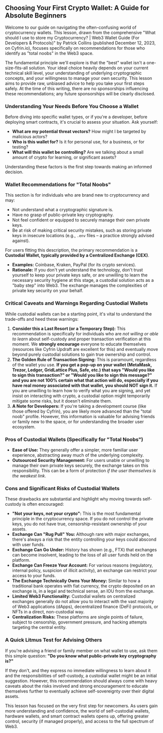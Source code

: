 ## Choosing Your First Crypto Wallet: A Guide for Absolute Beginners

Welcome to our guide on navigating the often-confusing world of cryptocurrency wallets. This lesson, drawn from the comprehensive "What should I use to store my Cryptocurrency? | Web3 Wallet Guide (For Developers & Protocols)" by Patrick Collins (published December 12, 2023, on Cyfrin.io), focuses specifically on recommendations for those who identify as "total noobs" in the Web3 space.

The fundamental principle we'll explore is that the "best" wallet isn't a one-size-fits-all solution. Your ideal choice heavily depends on your current technical skill level, your understanding of underlying cryptographic concepts, and your willingness to manage your own security. This lesson aims to provide raw, unbiased advice to help you take your first steps safely. At the time of this writing, there are no sponsorships influencing these recommendations; any future sponsorships will be clearly disclosed.

### Understanding Your Needs Before You Choose a Wallet

Before diving into specific wallet types, or if you're a developer, before deploying smart contracts, it's crucial to assess your situation. Ask yourself:

*   **What are my potential threat vectors?** How might I be targeted by malicious actors?
*   **Who is this wallet for?** Is it for personal use, for a business, or for testing?
*   **What will this wallet be controlling?** Are we talking about a small amount of crypto for learning, or significant assets?

Understanding these factors is the first step towards making an informed decision.

### Wallet Recommendations for "Total Noobs"

This section is for individuals who are brand new to cryptocurrency and may:

*   Not understand what a cryptographic signature is.
*   Have no grasp of public-private key cryptography.
*   Not feel confident or equipped to securely manage their own private keys.
*   Be at risk of making critical security mistakes, such as storing private keys in insecure locations (e.g., `.env` files – a practice strongly advised against).

For users fitting this description, the primary recommendation is a **Custodial Wallet, typically provided by a Centralized Exchange (CEX)**.

*   **Examples:** Coinbase, Kraken, PayPal (for its crypto services).
*   **Rationale:** If you don't yet understand the technology, don't trust yourself to keep your private keys safe, or are unwilling to learn the necessary security hygiene at this stage, a custodial solution acts as a "baby step" into Web3. The exchange manages the complexities of private key security on your behalf.

### Critical Caveats and Warnings Regarding Custodial Wallets

While custodial wallets can be a starting point, it's vital to understand the trade-offs and heed these warnings:

1.  **Consider this a Last Resort (or a Temporary Step):** This recommendation is specifically for individuals who are *not willing or able to learn* about self-custody and proper transaction verification at this moment. We **strongly encourage** everyone to educate themselves (resources like Cyfrin Updraft are excellent for this) and eventually move beyond purely custodial solutions to gain true ownership and control.
2.  **The Golden Rule of Transaction Signing:** This is paramount, regardless of the wallet you use. **If you get a pop-up on your wallet (MetaMask, Trezor, Ledger, GridLattice Plus, Safe, etc.) that says "Would you like to sign this transaction?" or "Would you like to sign this message?" and you are not 100% certain what that action will do, especially if you have real money associated with that wallet, you should NOT sign it.** If you are unwilling to learn how to verify what you are signing, and yet insist on interacting with crypto, a custodial option might temporarily mitigate some risks, but it doesn't eliminate them.
3.  **A Note for Developers:** If you're taking a development course (like those offered by Cyfrin), you are likely more advanced than the "total noob" profile. However, this information is valuable for advising friends or family new to the space, or for understanding the broader user ecosystem.

### Pros of Custodial Wallets (Specifically for "Total Noobs")

*   **Ease of Use:** They generally offer a simpler, more familiar user experience, abstracting away much of the underlying complexity.
*   **Outsourced Security Management:** For users unable or unwilling to manage their own private keys securely, the exchange takes on this responsibility. This can be a form of protection *if the user themselves is the weakest link*.

### Cons and Significant Risks of Custodial Wallets

These drawbacks are substantial and highlight why moving towards self-custody is often encouraged:

*   **"Not your keys, not your crypto":** This is the most fundamental principle in the cryptocurrency space. If you do not control the private keys, you do not have true, censorship-resistant ownership of your assets.
*   **Exchange Can "Rug Pull" You:** Although rare with major exchanges, there's always a risk that the entity controlling your keys could abscond with user funds.
*   **Exchange Can Go Under:** History has shown (e.g., FTX) that exchanges can become insolvent, leading to the loss of all user funds held on the platform.
*   **Exchange Can Freeze Your Account:** For various reasons (regulatory, internal policy, suspicion of illicit activity), an exchange can restrict your access to your funds.
*   **The Exchange Technically Owns Your Money:** Similar to how a traditional bank operates with fiat currency, the crypto deposited on an exchange is, in a legal and technical sense, an IOU from the exchange.
*   **Limited Web3 Functionality:** Custodial wallets on centralized exchanges generally do not allow you to interact with the vast majority of Web3 applications (dApps), decentralized finance (DeFi) protocols, or NFTs in a direct, non-custodial way.
*   **Centralization Risks:** These platforms are single points of failure, subject to censorship, government pressure, and hacking attempts targeting the central entity.

### A Quick Litmus Test for Advising Others

If you're advising a friend or family member on what wallet to use, ask them this simple question: **"Do you know what public-private key cryptography is?"**

If they don't, and they express no immediate willingness to learn about it and the responsibilities of self-custody, a custodial wallet might be an initial suggestion. However, this recommendation should always come with heavy caveats about the risks involved and strong encouragement to educate themselves further to eventually achieve self-sovereignty over their digital assets.

This lesson has focused on the very first step for newcomers. As users gain more understanding and confidence, the world of self-custodial wallets, hardware wallets, and smart contract wallets opens up, offering greater control, security (if managed properly), and access to the full spectrum of Web3.